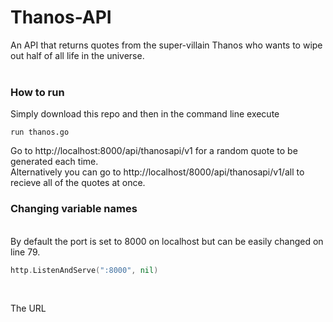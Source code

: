 # Thanos-API
An API that returns quotes from the super-villain Thanos who wants to wipe out half of all life in the universe.
<br><br>
<h3>How to run</h3>
Simply download this repo and then in the command line execute 
<br>

```
run thanos.go
```

Go to http://localhost:8000/api/thanosapi/v1 for a random quote to be generated each time.
<br>
Alternatively you can go to http://localhost/8000/api/thanosapi/v1/all to recieve all of the quotes at once.
<br>
<h3>Changing variable names</h3>
<br>
By default the port is set to 8000 on localhost but can be easily changed on line 79.
<br>

```go
http.ListenAndServe(":8000", nil)
```

<br>

The URL
